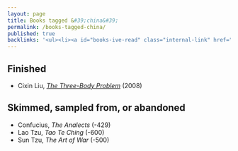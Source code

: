 ```yaml
---
layout: page
title: Books tagged &#39;china&#39;
permalink: /books-tagged-china/
published: true
backlinks: '<ul><li><a id="books-ive-read" class="internal-link" href="/books-ive-read/">Books I&#39;ve read</a></li></ul>'
---
```




## Finished 
* Cixin Liu, _<a id="cixin-three-body-problem" class="internal-link" href="/cixin-three-body-problem/">The Three-Body Problem</a>_ (2008) 


## Skimmed, sampled from, or abandoned 
* Confucius, _The Analects_ (-429) 
* Lao Tzu, _Tao Te Ching_ (-600) 
* Sun Tzu, _The Art of War_ (-500) 
